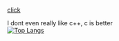 [click](https://github.com/arcanesugar)


I dont even really like c++, c is better\
[![Top Langs](https://github-readme-stats.vercel.app/api/top-langs/?username=arcanesugar)](https://github.com/anuraghazra/github-readme-stats)


